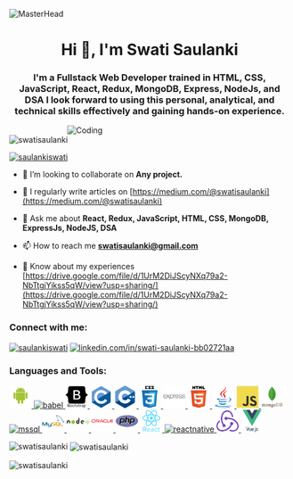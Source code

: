 
![MasterHead](https://www.analyticsinsight.net/wp-content/uploads/2020/11/Artificial-Intelligence-5.jpg)

<h1 align="center">Hi 👋, I'm Swati Saulanki</h1>
<h3 align="center"> I'm  a Fullstack Web Developer trained in HTML, CSS, JavaScript,  React, Redux, MongoDB, Express, NodeJs, and DSA I look forward to using this personal, analytical, and technical skills effectively and gaining hands-on experience. </h3>

<img align="right" alt="Coding" width="400" src="https://thumbs.gfycat.com/JoyousVerifiableCormorant-size_restricted.gif">

<p align="left"> <img src="https://komarev.com/ghpvc/?username=swatisaulanki&label=Profile%20views&color=0e75b6&style=flat" alt="swatisaulanki" /> </p>

<p align="left"> <a href="https://twitter.com/saulankiswati" target="blank"><img src="https://img.shields.io/twitter/follow/saulankiswati?logo=twitter&style=for-the-badge" alt="saulankiswati" /></a> </p>



- 👯 I’m looking to collaborate on **Any project.**

<!-- - 👨‍💻 All of my projects are available at [swati.cf](swati.cf)
 -->
- 📝 I regularly write articles on [https://medium.com/@swatisaulanki](https://medium.com/@swatisaulanki)

- 💬 Ask me about **React, Redux, JavaScript, HTML, CSS, MongoDB, ExpressJs, NodeJS, DSA**

- 📫 How to reach me **swatisaulanki@gmail.com**

- 📄 Know about my experiences [https://drive.google.com/file/d/1UrM2DiJScyNXq79a2-NbTtgjYikss5qW/view?usp=sharing/](https://drive.google.com/file/d/1UrM2DiJScyNXq79a2-NbTtgjYikss5qW/view?usp=sharing/)

<h3 align="left">Connect with me:</h3>
<p align="left">
<a href="https://twitter.com/saulankiswati" target="blank"><img align="center" src="https://raw.githubusercontent.com/rahuldkjain/github-profile-readme-generator/master/src/images/icons/Social/twitter.svg" alt="saulankiswati" height="30" width="40" /></a>
<a href="https://linkedin.com/in/linkedin.com/in/swati-saulanki-bb02721aa" target="blank"><img align="center" src="https://raw.githubusercontent.com/rahuldkjain/github-profile-readme-generator/master/src/images/icons/Social/linked-in-alt.svg" alt="linkedin.com/in/swati-saulanki-bb02721aa" height="30" width="40" /></a>
</p>

<h3 align="left">Languages and Tools:</h3>
<p align="left"> <a href="https://developer.android.com" target="_blank" rel="noreferrer"> <img src="https://raw.githubusercontent.com/devicons/devicon/master/icons/android/android-original-wordmark.svg" alt="android" width="40" height="40"/> </a> <a href="https://babeljs.io/" target="_blank" rel="noreferrer"> <img src="https://www.vectorlogo.zone/logos/babeljs/babeljs-icon.svg" alt="babel" width="40" height="40"/> </a> <a href="https://getbootstrap.com" target="_blank" rel="noreferrer"> <img src="https://raw.githubusercontent.com/devicons/devicon/master/icons/bootstrap/bootstrap-plain-wordmark.svg" alt="bootstrap" width="40" height="40"/> </a> <a href="https://www.cprogramming.com/" target="_blank" rel="noreferrer"> <img src="https://raw.githubusercontent.com/devicons/devicon/master/icons/c/c-original.svg" alt="c" width="40" height="40"/> </a> <a href="https://www.w3schools.com/cpp/" target="_blank" rel="noreferrer"> <img src="https://raw.githubusercontent.com/devicons/devicon/master/icons/cplusplus/cplusplus-original.svg" alt="cplusplus" width="40" height="40"/> </a> <a href="https://www.w3schools.com/css/" target="_blank" rel="noreferrer"> <img src="https://raw.githubusercontent.com/devicons/devicon/master/icons/css3/css3-original-wordmark.svg" alt="css3" width="40" height="40"/> </a> <a href="https://expressjs.com" target="_blank" rel="noreferrer"> <img src="https://raw.githubusercontent.com/devicons/devicon/master/icons/express/express-original-wordmark.svg" alt="express" width="40" height="40"/> </a> <a href="https://www.w3.org/html/" target="_blank" rel="noreferrer"> <img src="https://raw.githubusercontent.com/devicons/devicon/master/icons/html5/html5-original-wordmark.svg" alt="html5" width="40" height="40"/> </a> <a href="https://www.java.com" target="_blank" rel="noreferrer"> <img src="https://raw.githubusercontent.com/devicons/devicon/master/icons/java/java-original.svg" alt="java" width="40" height="40"/> </a> <a href="https://developer.mozilla.org/en-US/docs/Web/JavaScript" target="_blank" rel="noreferrer"> <img src="https://raw.githubusercontent.com/devicons/devicon/master/icons/javascript/javascript-original.svg" alt="javascript" width="40" height="40"/> </a> <a href="https://www.mongodb.com/" target="_blank" rel="noreferrer"> <img src="https://raw.githubusercontent.com/devicons/devicon/master/icons/mongodb/mongodb-original-wordmark.svg" alt="mongodb" width="40" height="40"/> </a> <a href="https://www.microsoft.com/en-us/sql-server" target="_blank" rel="noreferrer"> <img src="https://www.svgrepo.com/show/303229/microsoft-sql-server-logo.svg" alt="mssql" width="40" height="40"/> </a> <a href="https://www.mysql.com/" target="_blank" rel="noreferrer"> <img src="https://raw.githubusercontent.com/devicons/devicon/master/icons/mysql/mysql-original-wordmark.svg" alt="mysql" width="40" height="40"/> </a> <a href="https://nodejs.org" target="_blank" rel="noreferrer"> <img src="https://raw.githubusercontent.com/devicons/devicon/master/icons/nodejs/nodejs-original-wordmark.svg" alt="nodejs" width="40" height="40"/> </a> <a href="https://www.oracle.com/" target="_blank" rel="noreferrer"> <img src="https://raw.githubusercontent.com/devicons/devicon/master/icons/oracle/oracle-original.svg" alt="oracle" width="40" height="40"/> </a> <a href="https://www.php.net" target="_blank" rel="noreferrer"> <img src="https://raw.githubusercontent.com/devicons/devicon/master/icons/php/php-original.svg" alt="php" width="40" height="40"/> </a> <a href="https://reactjs.org/" target="_blank" rel="noreferrer"> <img src="https://raw.githubusercontent.com/devicons/devicon/master/icons/react/react-original-wordmark.svg" alt="react" width="40" height="40"/> </a> <a href="https://reactnative.dev/" target="_blank" rel="noreferrer"> <img src="https://reactnative.dev/img/header_logo.svg" alt="reactnative" width="40" height="40"/> </a> <a href="https://redux.js.org" target="_blank" rel="noreferrer"> <img src="https://raw.githubusercontent.com/devicons/devicon/master/icons/redux/redux-original.svg" alt="redux" width="40" height="40"/> </a> <a href="https://vuejs.org/" target="_blank" rel="noreferrer"> <img src="https://raw.githubusercontent.com/devicons/devicon/master/icons/vuejs/vuejs-original-wordmark.svg" alt="vuejs" width="40" height="40"/> </a> </p>

<p><img align="left" src="https://github-readme-stats.vercel.app/api/top-langs?username=swatisaulanki&show_icons=true&locale=en&layout=compact" alt="swatisaulanki" /></p>

<p>&nbsp;<img align="center" src="https://github-readme-stats.vercel.app/api?username=swatisaulanki&show_icons=true&locale=en" alt="swatisaulanki" /></p>

<p><img align="center" src="https://github-readme-streak-stats.herokuapp.com/?user=swatisaulanki&" alt="swatisaulanki" /></p>
